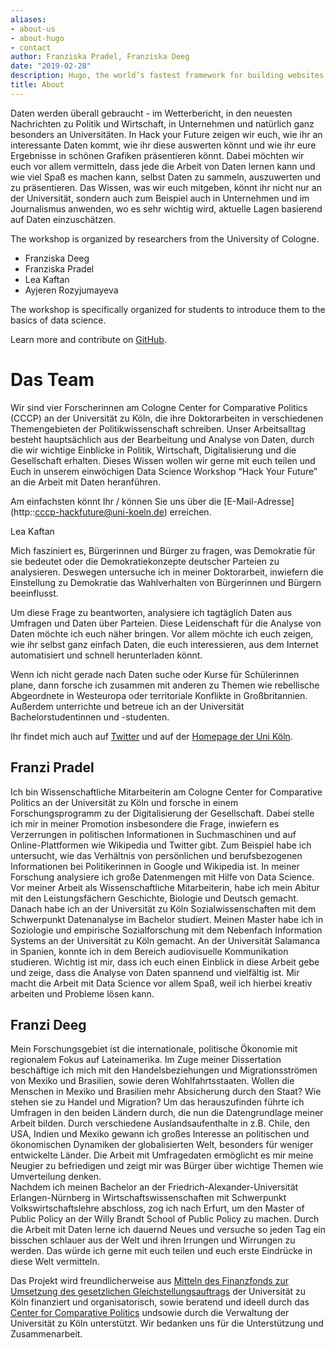 ```yaml
---
aliases:
- about-us
- about-hugo
- contact
author: Franziska Pradel, Franziska Deeg
date: "2019-02-28"
description: Hugo, the world’s fastest framework for building websites
title: About
---
```



Daten werden überall gebraucht - im Wetterbericht, in den neuesten Nachrichten zu Politik und Wirtschaft, in Unternehmen und natürlich ganz besonders an Universitäten. In Hack your Future zeigen wir euch, wie ihr an interessante Daten kommt, wie ihr diese auswerten könnt und wie ihr eure Ergebnisse in schönen Grafiken präsentieren könnt. Dabei möchten wir euch vor allem vermitteln, dass jede die Arbeit von Daten lernen kann und wie viel Spaß es machen kann, selbst Daten zu sammeln, auszuwerten und zu präsentieren. Das Wissen, was wir euch mitgeben, könnt ihr nicht nur an der Universität, sondern auch zum Beispiel auch in Unternehmen und im Journalismus anwenden, wo es sehr wichtig wird, aktuelle Lagen basierend auf Daten einzuschätzen. 


The workshop is organized by researchers from the University of Cologne.


* Franziska Deeg
* Franziska Pradel
* Lea Kaftan
* Ayjeren Rozyjumayeva

The workshop is specifically organized for students to introduce them to the basics of data science. 

Learn more and contribute on [GitHub](https://github.com/gohugoio).

# Das Team

Wir sind vier Forscherinnen am Cologne Center for Comparative Politics (CCCP) an der Universität zu Köln, die ihre Doktorarbeiten in verschiedenen Themengebieten der Politikwissenschaft schreiben. Unser Arbeitsalltag besteht hauptsächlich aus der Bearbeitung und Analyse von Daten, durch die wir wichtige Einblicke in Politik, Wirtschaft, Digitalisierung und die Gesellschaft erhalten. Dieses Wissen wollen wir gerne mit euch teilen und Euch in unserem einwöchigen Data Science Workshop “Hack Your Future” an die Arbeit mit Daten heranführen.

Am einfachsten könnt Ihr / können Sie uns über die [E-Mail-Adresse] (http::cccp-hackfuture@uni-koeln.de) erreichen. 

Lea Kaftan

Mich fasziniert es, Bürgerinnen und Bürger zu fragen, was Demokratie für sie bedeutet oder die Demokratiekonzepte deutscher Parteien zu analysieren. Deswegen untersuche ich in meiner Doktorarbeit, inwiefern die Einstellung zu Demokratie das Wahlverhalten von Bürgerinnen und Bürgern beeinflusst.

Um diese Frage zu beantworten, analysiere ich tagtäglich Daten aus Umfragen und Daten über Parteien. Diese Leidenschaft für die Analyse von Daten möchte ich euch näher bringen. Vor allem möchte ich euch zeigen, wie ihr selbst ganz einfach Daten, die euch interessieren, aus dem Internet automatisiert und schnell herunterladen könnt.

Wenn ich nicht gerade nach Daten suche oder Kurse für Schülerinnen plane, dann forsche ich zusammen mit anderen zu Themen wie rebellische Abgeordnete in Westeuropa oder territoriale Konflikte in Großbritannien. Außerdem unterrichte und betreue ich an der Universität Bachelorstudentinnen und -studenten.

Ihr findet mich auch auf [Twitter](https://twitter.com/Lea23459981) und auf der [Homepage der Uni Köln](https://cccp.uni-koeln.de/de/team/doctoral-researchers/lea-kaftan).

## Franzi Pradel

Ich bin Wissenschaftliche Mitarbeiterin am Cologne Center for Comparative Politics an der Universität zu Köln und forsche in einem Forschungsprogramm zu der Digitalisierung der Gesellschaft. Dabei stelle ich mir in meiner Promotion insbesondere die Frage, inwiefern es Verzerrungen in politischen Informationen in Suchmaschinen und auf Online-Plattformen wie Wikipedia und Twitter gibt. Zum Beispiel habe ich untersucht, wie das Verhältnis von persönlichen und berufsbezogenen Informationen  bei Politikerinnen in Google und Wikipedia ist. In meiner Forschung analysiere ich große Datenmengen mit Hilfe von Data Science. Vor meiner Arbeit als Wissenschaftliche Mitarbeiterin, habe ich mein Abitur mit den Leistungsfächern Geschichte, Biologie und Deutsch gemacht. Danach habe ich an der Universität zu Köln Sozialwissenschaften mit dem Schwerpunkt Datenanalyse im Bachelor studiert. Meinen Master habe ich in Soziologie und empirische Sozialforschung mit dem Nebenfach Information Systems an der Universität zu Köln gemacht. An der Universität Salamanca in Spanien, konnte ich in dem Bereich audiovisuelle Kommunikation  studieren. Wichtig ist mir, dass ich euch einen Einblick in diese Arbeit gebe und zeige, dass die Analyse von Daten spannend und vielfältig ist. Mir macht die Arbeit mit Data Science vor allem Spaß, weil ich hierbei kreativ arbeiten und Probleme lösen kann.

## Franzi Deeg

Mein Forschungsgebiet ist die internationale, politische Ökonomie mit regionalem Fokus auf Lateinamerika. Im Zuge meiner Dissertation beschäftige ich mich mit den Handelsbeziehungen und Migrationsströmen von Mexiko und Brasilien, sowie deren Wohlfahrtsstaaten. Wollen die Menschen in Mexiko und Brasilien mehr Absicherung durch den Staat? Wie stehen sie zu Handel und Migration? Um das herauszufinden führte ich Umfragen in den beiden Ländern durch, die nun die Datengrundlage meiner Arbeit bilden. Durch verschiedene Auslandsaufenthalte in z.B. Chile, den USA, Indien und Mexiko gewann ich großes Interesse an politischen und ökonomischen Dynamiken der globalisierten Welt, besonders für weniger entwickelte Länder. Die Arbeit mit Umfragedaten ermöglicht es mir meine Neugier zu befriedigen und zeigt mir was Bürger über wichtige Themen wie Umverteilung denken.   
Nachdem ich meinen Bachelor an der Friedrich-Alexander-Universität Erlangen-Nürnberg in Wirtschaftswissenschaften mit Schwerpunkt Volkswirtschaftslehre abschloss, zog ich nach Erfurt, um den Master of Public Policy an der Willy Brandt School of Public Policy zu machen. Durch die Arbeit mit Daten lerne ich dauernd Neues und versuche so jeden Tag ein bisschen schlauer aus der Welt und ihren Irrungen und Wirrungen zu werden. Das würde ich gerne mit euch teilen und euch erste Eindrücke in diese Welt vermitteln.


Das Projekt wird freundlicherweise aus [Mitteln des Finanzfonds zur Umsetzung des gesetzlichen Gleichstellungsauftrags](https://strategy.uni-koeln.de/gremien__und_sonstige_akademische_angelegenheiten/frauenfoerderung/finanzfonds_zur_umsetzung_des_gesetzlichen_gleichstellungsauftrags/index_ger.html) der Universität zu Köln finanziert und organisatorisch, sowie beratend und ideell durch das [Center for Comparative Politics](cccp.uni-koeln.de) undsowie durch die Verwaltung der Universität zu Köln unterstützt. Wir bedanken uns für die Unterstützung und Zusammenarbeit.

